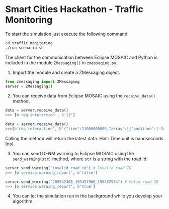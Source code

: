# Smart Cities Hackathon - Traffic Monitoring

To start the simulation just execute the following command:

```bash
cd traffic_monitoring
./run-scenario.sh
```

The client for the communication between Eclipse MOSAIC and Python is included in the module `ZMessaging()` in `zmessaging.py`.

1. Import the module and create a ZMessaging object.

```python
from zmessaging import ZMessaging
server = ZMessaging()
```

2. You can receive data from Eclipse MOSAIC using the `receive_data()` method.

```python
data = server.receive_data()
>>> [b'req.interaction', b'{}']

data = server.receive_data()
>>>[b'req.interaction', b'{"time":11000000000,"array":[{"position":[-34.62937414680087,-58.41312814826621],"roadId":"334573426_206105939_194118109"},{"position":[-34.60815103123608,-58.45093127124559],"roadId":"221689286_193839793_193839792"},{"position":[-34.597858263034176,-58.41397855347756],"roadId":"71179546_81832377_81614080"},{"position":[-34.60327635551888,-58.41154155816103],"roadId":"48397526_192899622_196138117"},{"position":[-34.61727210402623,-58.44443484237213],"roadId":"221688948_206134688_206134686"},{"position":[-34.61499386056854,-58.43223641977625],"roadId":"129788154_206133028_206133029"},{"position":[-34.61929005005386,-58.42717587869354],"roadId":"48743381_206133139_206133134"}]}']
```
Calling the method will return the latest data.
Hint: Time unit is nanoseconds [ns].

3. You can send DENM warning to Eclipse MOSAIC using the `send_warning(str)` method, where `str` is a string with the road id.

```python
server.send_warning("invalid_road_id") # Invalid road ID
>>> [b'service.warning_report', b'false']

server.send_warning("285542308_199457966_199457934") # Valid road ID
>>> [b'service.warning_report', b'true']
```

4. You can let the simulation run in the background while you develop your algorithm.

